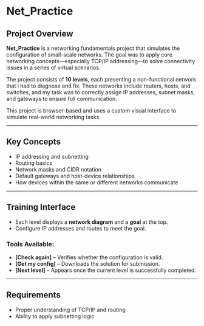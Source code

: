 # Net_Practice

## Project Overview

**Net_Practice** is a networking fundamentals project that simulates the configuration of small-scale networks. The goal was to apply core networking concepts—especially TCP/IP addressing—to solve connectivity issues in a series of virtual scenarios.

The project consists of **10 levels**, each presenting a non-functional network that i had to diagnose and fix. These networks include routers, hosts, and switches, and my task was to correctly assign IP addresses, subnet masks, and gateways to ensure full communication.

This project is browser-based and uses a custom visual interface to simulate real-world networking tasks.

---

## Key Concepts

- IP addressing and subnetting
- Routing basics
- Network masks and CIDR notation
- Default gateways and host-device relationships
- How devices within the same or different networks communicate

---

## Training Interface

- Each level displays a **network diagram** and a **goal** at the top.
- Configure IP addresses and routes to meet the goal.

### Tools Available:
- **[Check again]** – Verifies whether the configuration is valid.
- **[Get my config]** – Downloads the solution for submission.
- **[Next level]** – Appears once the current level is successfully completed.

---

## Requirements

- Proper understanding of TCP/IP and routing
- Ability to apply subnetting logic
